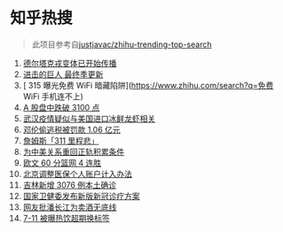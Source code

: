 # 知乎热搜

> 此项目参考自[justjavac/zhihu-trending-top-search](https://github.com/justjavac/zhihu-trending-top-search/blob/main/utils.ts)

<!-- BEGIN -->
  <!-- 最后更新时间:Wed Mar 16 2022 02:18:25 GMT+0000 (Coordinated Universal Time) -->
  1. [德尔塔克戎变体已开始传播](https://www.zhihu.com/search?q=德尔塔克戎)
1. [进击的巨人 最终季更新](https://www.zhihu.com/search?q=进击的巨人)
1. [ 315 曝光免费 WiFi 暗藏陷阱](https://www.zhihu.com/search?q=免费 WiFi 手机连不上)
1. [A 股盘中跌破 3100 点](https://www.zhihu.com/search?q=A股)
1. [武汉疫情疑似与美国进口冰鲜龙虾相关](https://www.zhihu.com/search?q=武汉疫情)
1. [邓伦偷逃税被罚款 1.06 亿元](https://www.zhihu.com/search?q=邓伦偷逃税被查)
1. [詹姆斯「311 里程悲」](https://www.zhihu.com/search?q=詹姆斯)
1. [为中美关系重回正轨积累条件](https://www.zhihu.com/search?q=中美关系)
1. [欧文 60 分篮网 4 连胜](https://www.zhihu.com/search?q=篮网)
1. [北京调整医保个人账户计入办法](https://www.zhihu.com/search?q=北京医保)
1. [吉林新增 3076 例本土确诊](https://www.zhihu.com/search?q=吉林疫情)
1. [国家卫健委发布新版新冠诊疗方案](https://www.zhihu.com/search?q=新版新冠诊疗方案)
1. [网友批潘长江为卖酒无底线](https://www.zhihu.com/search?q=潘长江卖酒)
1. [7-11 被曝热饮超期换标签](https://www.zhihu.com/search?q=热饮超期换标签)
  <!-- END -->